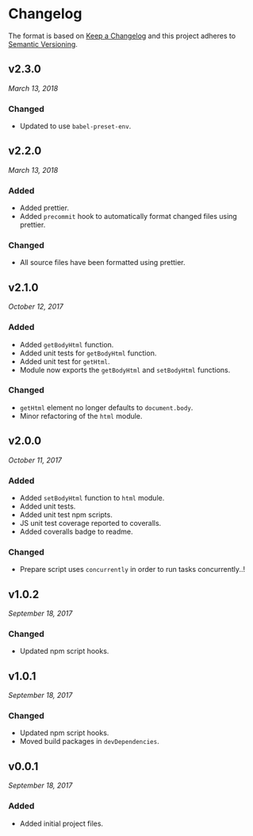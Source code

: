 # Changelog

The format is based on [Keep a Changelog](http://keepachangelog.com/en/1.0.0/)
and this project adheres to [Semantic Versioning](http://semver.org/spec/v2.0.0.html).


v2.3.0
------------------------------
*March 13, 2018*

### Changed
- Updated to use `babel-preset-env`.


v2.2.0
------------------------------
*March 13, 2018*

### Added
- Added prettier.
- Added `precommit` hook to automatically format changed files using prettier.

### Changed
- All source files have been formatted using prettier.


v2.1.0
------------------------------
*October 12, 2017*

### Added
- Added `getBodyHtml` function.
- Added unit tests for `getBodyHtml` function.
- Added unit test for `getHtml`.
- Module now exports the `getBodyHtml` and `setBodyHtml` functions.

### Changed
- `getHtml` element no longer defaults to `document.body`.
- Minor refactoring of the `html` module.


v2.0.0
------------------------------
*October 11, 2017*

### Added
- Added `setBodyHtml` function to `html` module.
- Added unit tests.
- Added unit test npm scripts.
- JS unit test coverage reported to coveralls.
- Added coveralls badge to readme.

### Changed
- Prepare script uses `concurrently` in order to run tasks concurrently..!


v1.0.2
------------------------------
*September 18, 2017*

### Changed
- Updated npm script hooks.


v1.0.1
------------------------------
*September 18, 2017*

### Changed
- Updated npm script hooks.
- Moved build packages in `devDependencies`.


v0.0.1
------------------------------
*September 18, 2017*

### Added
- Added initial project files.

